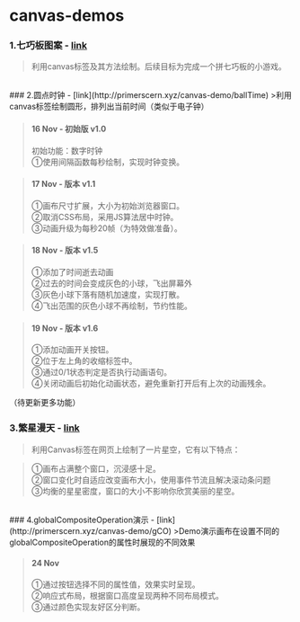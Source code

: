 # canvas-demos
### 1.七巧板图案 - [link](http://primerscern.xyz/canvas-demo/sevenQ)
>利用canvas标签及其方法绘制。后续目标为完成一个拼七巧板的小游戏。

<br/>
### 2.圆点时钟 - [link](http://primerscern.xyz/canvas-demo/ballTime)
>利用canvas标签绘制圆形，排列出当前时间（类似于电子钟）

> #### 16 Nov - 初始版 v1.0
>初始功能：数字时钟<br/>
>①使用间隔函数每秒绘制，实现时钟变换。

> #### 17 Nov - 版本 v1.1
>①画布尺寸扩展，大小为初始浏览器窗口。<br/>
>②取消CSS布局，采用JS算法居中时钟。<br/>
>③动画升级为每秒20帧（为特效做准备）。

> #### 18 Nov - 版本 v1.5
>①添加了时间逝去动画<br/>
>②过去的时间会变成灰色的小球，飞出屏幕外<br/>
>③灰色小球下落有随机加速度，实现打散。<br/>
>④飞出范围的灰色小球不再绘制，节约性能。

> #### 19 Nov - 版本 v1.6
>①添加动画开关按钮。<br/>
>②位于左上角的收缩标签中。<br/>
>③通过0/1状态判定是否执行动画语句。<br/>
>④关闭动画后初始化动画状态，避免重新打开后有上次的动画残余。

（待更新更多功能） 
<br/>
### 3.繁星漫天 - [link](http://primerscern.xyz/canvas-demo/Stars)
>利用Canvas标签在网页上绘制了一片星空，它有以下特点：

>①画布占满整个窗口，沉浸感十足。<br/>
>②窗口变化时自适应改变画布大小，使用事件节流且解决滚动条问题<br/>
>③均衡的星星密度，窗口的大小不影响你欣赏美丽的星空。

<br/>
### 4.globalCompositeOperation演示 - [link](http://primerscern.xyz/canvas-demo/gCO)
>Demo演示画布在设置不同的globalCompositeOperation的属性时展现的不同效果

> #### 24 Nov
>①通过按钮选择不同的属性值，效果实时呈现。<br/>
>②响应式布局，根据窗口高度呈现两种不同布局模式。<br/>
>③通过颜色实现友好区分判断。
